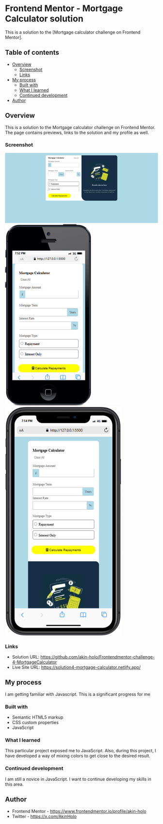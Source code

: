 # Frontend Mentor - Mortgage Calculator solution

This is a solution to the [Mortgage calculator challenge on Frontend Mentor]. 

## Table of contents

- [Overview](#overview)
  - [Screenshot](#screenshot)
  - [Links](#links)
- [My process](#my-process)
  - [Built with](#built-with)
  - [What I learned](#what-i-learned)
  - [Continued development](#continued-development)
- [Author](#author)


## Overview

This is a solution to the Mortgage calculator challenge on Frontend Mentor. The page contains previews, links to the solution and my profile as well.

### Screenshot

![](/Screenshot%202024-11-03%20at%2021-52-28%20Akin%20Holo%20Solution%20-%20Mortgage%20Calculator.png)
![](/iPhone-5-127.0.0.1.png)
![](/iPhone-XR-2018-127.0.0.1.png)



### Links

- Solution URL: https://github.com/akin-holo/Frontendmentor-challenge-4-MortgageCalculator
- Live Site URL: https://solution4-mortgage-calculator.netlify.app/

## My process

I am getting familiar with Javascript. This is a significant progress for me

### Built with

- Semantic HTML5 markup
- CSS custom properties
- JavaScript


### What I learned

This particular project exposed me to JavaScript. Also, during this project, I have developed a way of mixing colors to get close to the desired result.


### Continued development

I am still a novice in JavaScript. I want to continue developing my skills in this area.


## Author

- Frontend Mentor - https://www.frontendmentor.io/profile/akin-holo
- Twitter - https://x.com/AkinHolo
